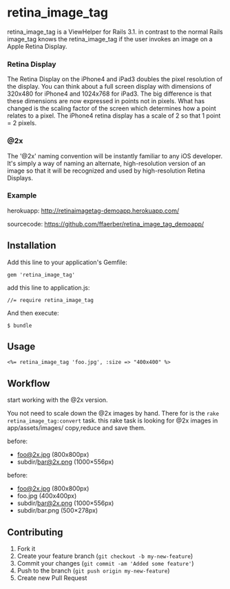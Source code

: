 # retina_image_tag

retina_image_tag is a ViewHelper for Rails 3.1. in contrast to the normal Rails image_tag knows the retina_image_tag if the user invokes an image on a Apple Retina Display.

### Retina Display
The Retina Display on the iPhone4 and iPad3 doubles the pixel resolution of the display.
You can think about a full screen display with dimensions of 320x480 for iPhone4 and 1024x768 for iPad3. The big difference is that these dimensions are now expressed in points not in pixels. What has changed is the scaling factor of the screen which determines how a point relates to a pixel. The iPhone4 retina display has a scale of 2 so that 1 point = 2 pixels.

### @2x
The '@2x' naming convention will be instantly familiar to any iOS developer. It's simply a way of naming an alternate, high-resolution version of an image so that it will be recognized and used by high-resolution Retina Displays.

### Example
herokuapp: <http://retinaimagetag-demoapp.herokuapp.com/>

sourcecode: <https://github.com/ffaerber/retina_image_tag_demoapp/>



## Installation

Add this line to your application's Gemfile:

    gem 'retina_image_tag'

add this line to application.js:
	
	//= require retina_image_tag

And then execute:

    $ bundle




## Usage

```erb
<%= retina_image_tag 'foo.jpg', :size => "400x400" %>
```


## Workflow

start working with the @2x version.

You not need to scale down the @2x images by hand. There for is the `rake retina_image_tag:convert` task. this rake task is looking for @2x images in app/assets/images/ copy,reduce and save them.

before:

* foo@2x.jpg (800x800px)
* subdir/bar@2x.png (1000×556px) 

before:

* foo@2x.jpg (800x800px)
* foo.jpg (400x400px)
* subdir/bar@2x.png (1000×556px)
* subdir/bar.png (500×278px)


## Contributing

1. Fork it
2. Create your feature branch (`git checkout -b my-new-feature`)
3. Commit your changes (`git commit -am 'Added some feature'`)
4. Push to the branch (`git push origin my-new-feature`)
5. Create new Pull Request

